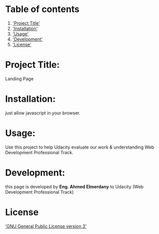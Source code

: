 # Table of contents
1. ['Project Title'](#Project_Title)
2. ['Installation'](#Installation)
3. ['Usage'](#Usage)
4. ['Development'](#Development)
5. ['License'](#License)



# Project Title: 

Landing Page

# Installation: 

just allow javascript in your browser.


# Usage: 

Use this project to help Udacity evaluate our work & understanding Web Development Professional Track.

# Development:  

this page is developed by **Eng. Ahmed Elmerdany** to Udacity (Web Development Professional Track)


# License

['GNU General Public License version 3'](https://opensource.org/licenses/GPL-3.0)
